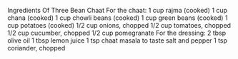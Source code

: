 Ingredients Of Three Bean Chaat
For the chaat:
1 cup rajma (cooked)
1 cup chana (cooked)
1 cup chowli beans (cooked)
1 cup green beans (cooked)
1 cup potatoes (cooked)
1/2 cup onions, chopped
1/2 cup tomatoes, chopped
1/2 cup cucumber, chopped
1/2 cup pomegranate
For the dressing:
2 tbsp olive oil
1 tbsp lemon juice
1 tsp chaat masala
to taste salt and pepper
1 tsp coriander, chopped
